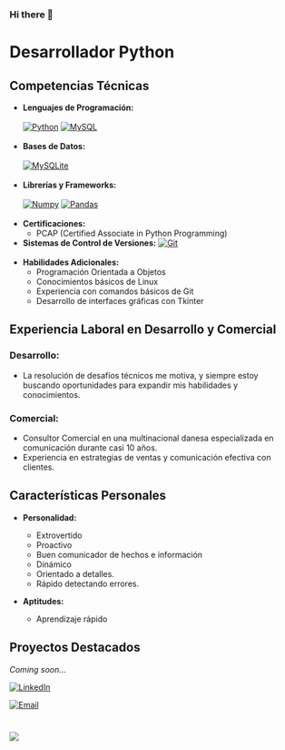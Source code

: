 ### Hi there 👋

# Desarrollador Python

## Competencias Técnicas
- **Lenguajes de Programación:**<br><br>
[![Python](https://img.shields.io/badge/Python-yellow?style=for-the-badge&logo=python&logoColor=logo&labelColor=2E2E2E)]()
[![MySQL](https://img.shields.io/badge/MySQL-4479A1?style=for-the-badge&logo=mysql&logoColor=white&labelColor=2E2E2E)]()<br><br>
- **Bases de Datos:**<br><br>
  [![MySQLite](https://img.shields.io/badge/MySQLite-003B57?style=for-the-badge&logo=sqlite&logoColor=0288D1&labelColor=2E2E2E)]()<br><br>
- **Librerías y Frameworks:**<br><br>
  [![Numpy](https://img.shields.io/badge/numpy-013243?style=for-the-badge&logo=numpy&logoColor=0288D1&labelColor=2E2E2E)]()
  [![Pandas](https://img.shields.io/badge/pandas-150458?style=for-the-badge&logo=pandas&logoColor=FFCA00&labelColor=2E2E2E)]()<br><br>
- **Certificaciones:**
  - PCAP (Certified Associate in Python Programming)
- **Sistemas de Control de Versiones:**
  [![Git](https://img.shields.io/badge/pandas-150458?style=for-the-badge&logo=pandas&logoColor=FFCA00&labelColor=2E2E2E)]()<br><br>
- **Habilidades Adicionales:**
  - Programación Orientada a Objetos
  - Conocimientos básicos de Linux
  - Experiencia con comandos básicos de Git
  -  Desarrollo de interfaces gráficas con Tkinter

## Experiencia Laboral en Desarrollo y Comercial
### Desarrollo:
- La resolución de desafíos técnicos me motiva, y siempre estoy buscando oportunidades para expandir mis habilidades y conocimientos.

### Comercial:
  - Consultor Comercial en una multinacional danesa especializada en comunicación durante casi 10 años.
  - Experiencia en estrategias de ventas y comunicación efectiva con clientes.

## Características Personales
- **Personalidad:**
  - Extrovertido
  - Proactivo
  - Buen comunicador de hechos e información
  - Dinámico
  - Orientado a detalles.
  - Rápido detectando errores.

- **Aptitudes:**
  - Aprendizaje rápido

## Proyectos Destacados
*Coming soon...*


[![LinkedIn](https://img.shields.io/badge/LinkedIn-Toni_Martínez_Cano-0077B5?style=for-the-badge&logo=linkedin&logoColor=white&labelColor=101010)]([https://www.linkedin.com/in/braismoure](https://www.linkedin.com/in/tonimartinezcano/))

[![Email](https://img.shields.io/badge/Contáctame-D14836?style=for-the-badge&logo=gmail&logoColor=white&labelColor=101010)](mailto:braismoure@mouredev.com)

# ![](https://raw.githubusercontent.com/mouredev/mouredev/master/mi_imagen.png) 
